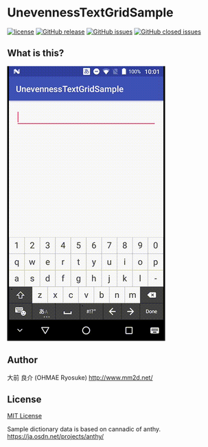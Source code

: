 # UnevennessTextGridSample
[![license](https://img.shields.io/github/license/ohmae/UnevennessTextGridSample.svg)](./LICENSE)
[![GitHub release](https://img.shields.io/github/release/ohmae/UnevennessTextGridSample.svg)](https://github.com/ohmae/UnevennessTextGridSample/releases)
[![GitHub issues](https://img.shields.io/github/issues/ohmae/UnevennessTextGridSample.svg)](https://github.com/ohmae/UnevennessTextGridSample/issues)
[![GitHub closed issues](https://img.shields.io/github/issues-closed/ohmae/UnevennessTextGridSample.svg)](https://github.com/ohmae/UnevennessTextGridSample/issues?q=is%3Aissue+is%3Aclosed)

## What is this?

![](docs/img/screen.gif)

## Author
大前 良介 (OHMAE Ryosuke)
http://www.mm2d.net/

## License
[MIT License](./LICENSE)

Sample dictionary data is based on cannadic of anthy.
https://ja.osdn.net/projects/anthy/
